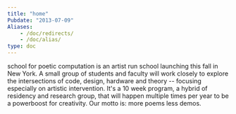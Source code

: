 ```yaml
---
title: "home"
Pubdate: "2013-07-09"
Aliases:
    - /doc/redirects/
    - /doc/alias/    
type: doc
---
```


school for poetic computation is an artist run school launching this fall in New York. A small group of students and faculty will work closely to explore the intersections of code, design, hardware and theory -- focusing especially on artistic intervention. It's a 10 week program, a hybrid of residency and research group, that will happen multiple times per year to be a powerboost for creativity. Our motto is: more poems less demos.